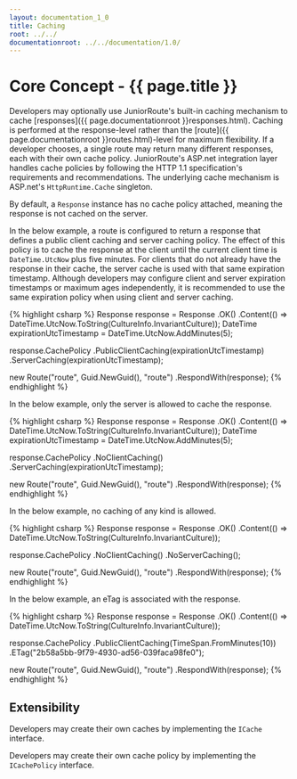 ```yaml
---
layout: documentation_1_0
title: Caching
root: ../../
documentationroot: ../../documentation/1.0/
---
```

Core Concept - {{ page.title }}
=
Developers may optionally use JuniorRoute's built-in caching mechanism to cache [responses]({{ page.documentationroot }}responses.html). Caching is performed at the response-level rather than the [route]({{ page.documentationroot }}routes.html)-level for maximum flexibility. If a developer chooses, a single route may return many different responses, each with their own cache policy. JuniorRoute's ASP.net integration layer handles cache policies by following the HTTP 1.1 specification's requirements and recommendations. The underlying cache mechanism is ASP.net's ```HttpRuntime.Cache``` singleton.

By default, a ```Response``` instance has no cache policy attached, meaning the response is not cached on the server.

In the below example, a route is configured to return a response that defines a public client caching and server caching policy. The effect of this policy is to cache the response at the client until the current client time is ```DateTime.UtcNow``` plus five minutes. For clients that do not already have the response in their cache, the server cache is used with that same expiration timestamp. Although developers may configure client and server expiration timestamps or maximum ages independently, it is recommended to use the same expiration policy when using client and server caching.

{% highlight csharp %}
Response response = Response
  .OK()
  .Content(() => DateTime.UtcNow.ToString(CultureInfo.InvariantCulture));
DateTime expirationUtcTimestamp = DateTime.UtcNow.AddMinutes(5);

response.CachePolicy
  .PublicClientCaching(expirationUtcTimestamp)
  .ServerCaching(expirationUtcTimestamp);

new Route("route", Guid.NewGuid(), "route")
  .RespondWith(response);
{% endhighlight %}

In the below example, only the server is allowed to cache the response.

{% highlight csharp %}
Response response = Response
  .OK()
  .Content(() => DateTime.UtcNow.ToString(CultureInfo.InvariantCulture));
DateTime expirationUtcTimestamp = DateTime.UtcNow.AddMinutes(5);

response.CachePolicy
  .NoClientCaching()
  .ServerCaching(expirationUtcTimestamp);

new Route("route", Guid.NewGuid(), "route")
  .RespondWith(response);
{% endhighlight %}

In the below example, no caching of any kind is allowed.

{% highlight csharp %}
Response response = Response
  .OK()
  .Content(() => DateTime.UtcNow.ToString(CultureInfo.InvariantCulture));

response.CachePolicy
  .NoClientCaching()
  .NoServerCaching();

new Route("route", Guid.NewGuid(), "route")
  .RespondWith(response);
{% endhighlight %}

In the below example, an eTag is associated with the response.

{% highlight csharp %}
Response response = Response
  .OK()
  .Content(() => DateTime.UtcNow.ToString(CultureInfo.InvariantCulture));

response.CachePolicy
  .PublicClientCaching(TimeSpan.FromMinutes(10))
  .ETag("2b58a5bb-9f79-4930-ad56-039faca98fe0");

new Route("route", Guid.NewGuid(), "route")
  .RespondWith(response);
{% endhighlight %}

Extensibility
-
Developers may create their own caches by implementing the ```ICache``` interface.

Developers may create their own cache policy by implementing the ```ICachePolicy``` interface.